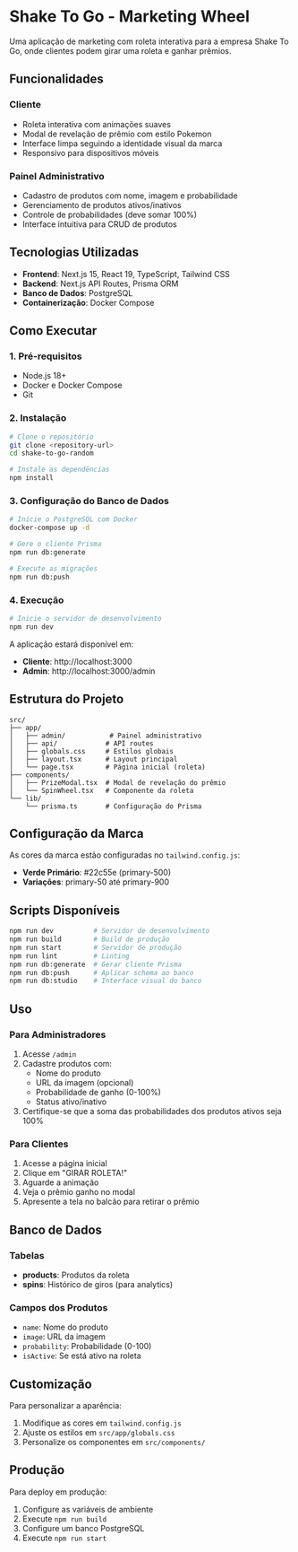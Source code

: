 # Shake To Go - Marketing Wheel

Uma aplicação de marketing com roleta interativa para a empresa Shake To Go, onde clientes podem girar uma roleta e ganhar prêmios.

## Funcionalidades

### Cliente
- Roleta interativa com animações suaves
- Modal de revelação de prêmio com estilo Pokemon
- Interface limpa seguindo a identidade visual da marca
- Responsivo para dispositivos móveis

### Painel Administrativo
- Cadastro de produtos com nome, imagem e probabilidade
- Gerenciamento de produtos ativos/inativos
- Controle de probabilidades (deve somar 100%)
- Interface intuitiva para CRUD de produtos

## Tecnologias Utilizadas

- **Frontend**: Next.js 15, React 19, TypeScript, Tailwind CSS
- **Backend**: Next.js API Routes, Prisma ORM
- **Banco de Dados**: PostgreSQL
- **Containerização**: Docker Compose

## Como Executar

### 1. Pré-requisitos
- Node.js 18+
- Docker e Docker Compose
- Git

### 2. Instalação

```bash
# Clone o repositório
git clone <repository-url>
cd shake-to-go-random

# Instale as dependências
npm install
```

### 3. Configuração do Banco de Dados

```bash
# Inicie o PostgreSQL com Docker
docker-compose up -d

# Gere o cliente Prisma
npm run db:generate

# Execute as migrações
npm run db:push
```

### 4. Execução

```bash
# Inicie o servidor de desenvolvimento
npm run dev
```

A aplicação estará disponível em:
- **Cliente**: http://localhost:3000
- **Admin**: http://localhost:3000/admin

## Estrutura do Projeto

```
src/
├── app/
│   ├── admin/           # Painel administrativo
│   ├── api/            # API routes
│   ├── globals.css     # Estilos globais
│   ├── layout.tsx      # Layout principal
│   └── page.tsx        # Página inicial (roleta)
├── components/
│   ├── PrizeModal.tsx  # Modal de revelação do prêmio
│   └── SpinWheel.tsx   # Componente da roleta
└── lib/
    └── prisma.ts       # Configuração do Prisma
```

## Configuração da Marca

As cores da marca estão configuradas no `tailwind.config.js`:
- **Verde Primário**: #22c55e (primary-500)
- **Variações**: primary-50 até primary-900

## Scripts Disponíveis

```bash
npm run dev          # Servidor de desenvolvimento
npm run build        # Build de produção
npm run start        # Servidor de produção
npm run lint         # Linting
npm run db:generate  # Gerar cliente Prisma
npm run db:push      # Aplicar schema ao banco
npm run db:studio    # Interface visual do banco
```

## Uso

### Para Administradores
1. Acesse `/admin`
2. Cadastre produtos com:
   - Nome do produto
   - URL da imagem (opcional)
   - Probabilidade de ganho (0-100%)
   - Status ativo/inativo
3. Certifique-se que a soma das probabilidades dos produtos ativos seja 100%

### Para Clientes
1. Acesse a página inicial
2. Clique em "GIRAR ROLETA!"
3. Aguarde a animação
4. Veja o prêmio ganho no modal
5. Apresente a tela no balcão para retirar o prêmio

## Banco de Dados

### Tabelas
- **products**: Produtos da roleta
- **spins**: Histórico de giros (para analytics)

### Campos dos Produtos
- `name`: Nome do produto
- `image`: URL da imagem
- `probability`: Probabilidade (0-100)
- `isActive`: Se está ativo na roleta

## Customização

Para personalizar a aparência:
1. Modifique as cores em `tailwind.config.js`
2. Ajuste os estilos em `src/app/globals.css`
3. Personalize os componentes em `src/components/`

## Produção

Para deploy em produção:
1. Configure as variáveis de ambiente
2. Execute `npm run build`
3. Configure um banco PostgreSQL
4. Execute `npm run start`